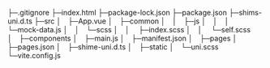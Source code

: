 ├─.gitignore
├─index.html
├─package-lock.json
├─package.json
├─shims-uni.d.ts
├─src
│ ├─App.vue
│ ├─common
│ │ ├─js
│ │ │ └─mock-data.js
│ │ └─scss
│ │   ├─index.scss
│ │   └─self.scss
│ ├─components
│ ├─main.js
│ ├─manifest.json
│ ├─pages
│ ├─pages.json
│ ├─shime-uni.d.ts
│ ├─static
│ └─uni.scss
└─vite.config.js